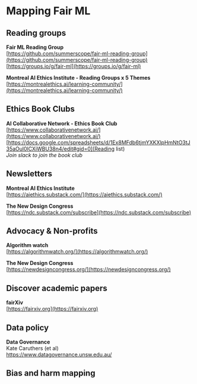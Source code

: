 # Mapping Fair ML # 

## Reading groups ##

**Fair ML Reading Group**  
[https://github.com/summerscope/fair-ml-reading-group](https://github.com/summerscope/fair-ml-reading-group)  
[https://groups.io/g/fair-ml](https://groups.io/g/fair-ml)  

**Montreal AI Ethics Institute - Reading Groups x 5 Themes**   
[https://montrealethics.ai/learning-community/](https://montrealethics.ai/learning-community/) 



## Ethics Book Clubs ##   

**AI Collaborative Network - Ethics Book Club**  
[https://www.collaborativenetwork.ai/](https://www.collaborativenetwork.ai/)  
[https://docs.google.com/spreadsheets/d/1Ex8MFdb6tjmYXKXlpHmNtO3tJ35aOul0lCXiWBU38n4/edit#gid=0](Reading list)  
_Join slack to join the book club_  


## Newsletters ##  

**Montreal AI Ethics Institute**  
[https://aiethics.substack.com/](https://aiethics.substack.com/)

**The New Design Congress**  
[https://ndc.substack.com/subscribe](https://ndc.substack.com/subscribe)

## Advocacy &amp; Non-profits ## 

**Algorithm watch**  
[https://algorithmwatch.org/](https://algorithmwatch.org/)   

**The New Design Congress**  
[https://newdesigncongress.org/](https://newdesigncongress.org/)  
  
## Discover academic papers ## 

**fairXiv**  
[https://fairxiv.org](https://fairxiv.org) 


## Data policy ## 

**Data Governance**  
Kate Caruthers (et al)  
https://www.datagovernance.unsw.edu.au/

## Bias and harm mapping ## 

